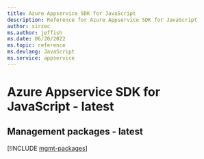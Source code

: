 ```yaml
---
title: Azure Appservice SDK for JavaScript
description: Reference for Azure Appservice SDK for JavaScript
author: xirzec
ms.author: jeffish
ms.date: 06/20/2022
ms.topic: reference
ms.devlang: JavaScript
ms.service: appservice
---
```

# Azure Appservice SDK for JavaScript - latest
## Management packages - latest
[!INCLUDE [mgmt-packages](appservice-mgmt-index.md)]

